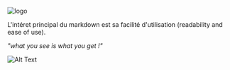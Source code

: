 ![logo](https://markdown-here.com/img/icon256.png)

L'intéret principal du markdown est sa facilité d'utilisation (readability and ease of use).

_"what you see is what you get !"_

![Alt Text](https://media1.tenor.com/images/a665bc21fdb265f8f7ffe1bb045a19cb/tenor.gif)

